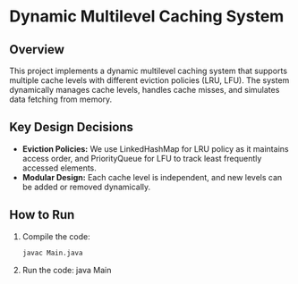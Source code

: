 # Dynamic Multilevel Caching System

## Overview
This project implements a dynamic multilevel caching system that supports multiple cache levels with different eviction policies (LRU, LFU). The system dynamically manages cache levels, handles cache misses, and simulates data fetching from memory.

## Key Design Decisions
- **Eviction Policies:** We use LinkedHashMap for LRU policy as it maintains access order, and PriorityQueue for LFU to track least frequently accessed elements.
- **Modular Design:** Each cache level is independent, and new levels can be added or removed dynamically.
  
## How to Run
1. Compile the code:
   ```bash
   javac Main.java

2. Run the code:
    java Main